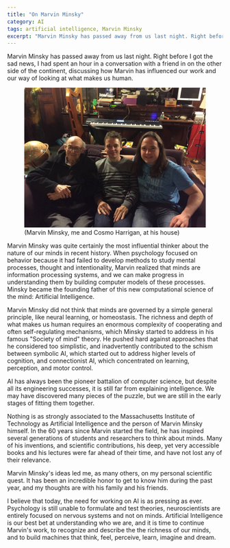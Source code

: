 ```yaml
---
title: "On Marvin Minsky"
category: AI
tags: artificial intelligence, Marvin Minsky
excerpt: "Marvin Minsky has passed away from us last night. Right before I got the sad news, I had spent an hour in a conversation with a friend in on the other side of the continent, discussing how Marvin has influenced our work and our way of looking at what makes us human."
---
```


Marvin Minsky has passed away from us last night. Right before I got the sad news, I had spent an hour in a conversation with a friend in on the other side of the continent, discussing how Marvin has influenced our work and our way of looking at what makes us human.


<figure>
    <img src="/images/on-marvin-minsky/minsky.jpg">
    <figcaption>(Marvin Minsky, me and Cosmo Harrigan, at his house)</figcaption>
</figure>


Marvin Minsky was quite certainly the most influential thinker about the nature of our minds in recent history. When psychology focused on behavior because it had failed to develop methods to study mental processes, thought and intentionality, Marvin realized that minds are information processing systems, and we can make progress in understanding them by building computer models of these processes. Minsky became the founding father of this new computational science of the mind: Artificial Intelligence. 

Marvin Minsky did not think that minds are governed by a simple general principle, like neural learning, or homeostasis. The richness and depth of what makes us human requires an enormous complexity of cooperating and often self-regulating mechanisms, which Minsky started to address in his famous "Society of mind" theory. He pushed hard against approaches that he considered too simplistic, and inadvertently contributed to the schism between symbolic AI, which started out to address higher levels of cognition, and connectionist AI, which concentrated on learning, perception, and motor control.

AI has always been the pioneer battalion of computer science, but despite all its engineering successes, it is still far from explaining intelligence. We may have discovered many pieces of the puzzle, but we are still in the early stages of fitting them together.

Nothing is as strongly associated to the Massachusetts Institute of Technology as Artificial Intelligence and the person of Marvin Minsky himself. In the 60 years since Marvin started the field, he has inspired several generations of students and researchers to think about minds. Many of his inventions, and scientific contributions, his deep, yet very accessible books and his lectures were far ahead of their time, and have not lost any of their relevance.


Marvin Minsky's ideas led me, as many others, on my personal scientific quest. It has been an incredible honor to get to know him during the past year, and my thoughts are with his family and his friends.

I believe that today, the need for working on AI is as pressing as ever. Psychology is still unable to formulate and test theories, neuroscientists are entirely focused on nervous systems and not on minds. Artificial Intelligence is our best bet at understanding who we are, and it is time to continue Marvin's work, to recognize and describe the the richness of our minds, and to build machines that think, feel, perceive, learn, imagine and dream.